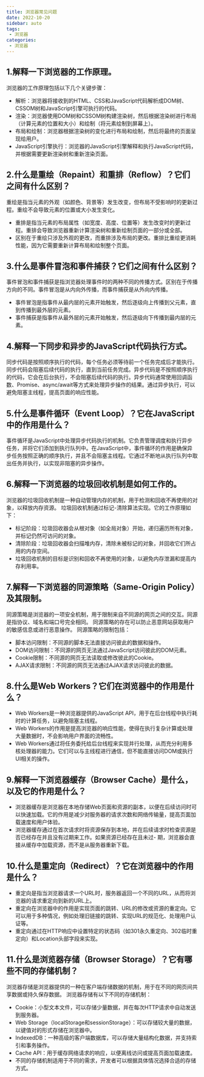 ```yaml
---
title: 浏览器常见问题
date: 2022-10-20
sidebar: auto
tags: 
 - 浏览器
categories:
 - 浏览器
---
```


## 1.解释一下浏览器的工作原理。
浏览器的工作原理包括以下几个关键步骤：
- 解析：浏览器将接收到的HTML、CSS和JavaScript代码解析成DOM树、CSSOM树和JavaScript引擎可执行的代码。
- 渲染：浏览器使用DOM树和CSSOM树构建渲染树，然后根据渲染树进行布局（计算元素的位置和大小）和绘制（将元素绘制到屏幕上）。
- 布局和绘制：浏览器根据渲染树的变化进行布局和绘制，然后将最终的页面呈现给用户。
- JavaScript引擎执行：浏览器的JavaScript引擎解释和执行JavaScript代码，并根据需要更新渲染树和重新渲染页面。

## 2.什么是重绘（Repaint）和重排（Reflow）？它们之间有什么区别？
重绘是指当元素的外观（如颜色、背景等）发生改变，但布局不受影响时的更新过程。重绘不会导致元素的位置或大小发生变化。
- 重排是指当元素的布局属性（如宽度、高度、位置等）发生改变时的更新过程。重排会导致浏览器重新计算渲染树和重新绘制页面的一部分或全部。
- 区别在于重绘只涉及外观的更改，而重排涉及布局的更改。重排比重绘更消耗性能，因为它需要重新计算布局和绘制整个页面。

## 3.什么是事件冒泡和事件捕获？它们之间有什么区别？
事件冒泡和事件捕获是指浏览器处理事件时的两种不同的传播方式。区别在于传播方向的不同。事件冒泡是从内向外传播，而事件捕获是从外向内传播。
- 事件冒泡是指事件从最内层的元素开始触发，然后逐级向上传播到父元素，直到传播到最外层的元素。
- 事件捕获是指事件从最外层的元素开始触发，然后逐级向下传播到最内层的元素。

## 4.解释一下同步和异步的JavaScript代码执行方式。
同步代码是按照顺序执行的代码，每个任务必须等待前一个任务完成后才能执行。同步代码会阻塞后续代码的执行，直到当前任务完成。异步代码是不按照顺序执行的代码，它会在后台执行，不会阻塞后续代码的执行。异步代码通常使用回调函数、Promise、async/await等方式来处理异步操作的结果。通过异步执行，可以避免阻塞主线程，提高页面的响应性能。

## 5.什么是事件循环（Event Loop）？它在JavaScript中的作用是什么？
事件循环是JavaScript中处理异步代码执行的机制。它负责管理调度和执行异步任务，并将它们添加到执行队列中。在JavaScript中，事件循环的作用是确保异步任务按照正确的顺序执行，并且不会阻塞主线程。它通过不断地从执行队列中取出任务并执行，以实现非阻塞的异步操作。

## 6.解释一下浏览器的垃圾回收机制是如何工作的。
浏览器的垃圾回收机制是一种自动管理内存的机制，用于检测和回收不再使用的对象，以释放内存资源。
垃圾回收机制通过标记-清除算法实现。它的工作原理如下：
- 标记阶段：垃圾回收器会从根对象（如全局对象）开始，递归遍历所有对象，并标记仍然可访问的对象。
- 清除阶段：垃圾回收器会扫描堆内存，清除未被标记的对象，并回收它们所占用的内存空间。
- 垃圾回收机制的目标是识别和回收不再使用的对象，以避免内存泄漏和提高内存利用率。

## 7.解释一下浏览器的同源策略（Same-Origin Policy）及其限制。
同源策略是浏览器的一项安全机制，用于限制来自不同源的网页之间的交互。同源是指协议、域名和端口号完全相同。
同源策略的存在可以防止恶意网站获取用户的敏感信息或进行恶意操作。
同源策略的限制包括：
- 脚本访问限制：不同源的脚本无法直接访问彼此的数据和操作。 
- DOM访问限制：不同源的网页无法通过JavaScript访问彼此的DOM元素。
- Cookie限制：不同源的网页无法读取或修改彼此的Cookie。
- AJAX请求限制：不同源的网页无法通过AJAX请求访问彼此的数据。 

## 8.什么是Web Workers？它们在浏览器中的作用是什么？
- Web Workers是一种浏览器提供的JavaScript API，用于在后台线程中执行耗时的计算任务，以避免阻塞主线程。
- Web Workers的作用是提高浏览器的响应性能，使得在执行复杂计算或处理大量数据时，不会影响用户界面的流畅性。
- Web Workers通过将任务委托给后台线程来实现并行处理，从而充分利用多核处理器的能力。它们可以与主线程进行通信，但不能直接访问DOM或执行UI相关的操作。

## 9.解释一下浏览器缓存（Browser Cache）是什么，以及它的作用是什么？
- 浏览器缓存是浏览器在本地存储Web页面和资源的副本，以便在后续访问时可以快速加载。它的作用是减少对服务器的请求次数和网络传输量，提高页面加载速度和用户体验。
- 浏览器缓存通过在首次请求时将资源保存到本地，并在后续请求时检查资源是否已经存在并且没有过期来工作。如果资源已经存在且未过- 期，浏览器会直接从缓存中加载资源，而不是从服务器重新下载。

## 10.什么是重定向（Redirect）？它在浏览器中的作用是什么？
- 重定向是指当浏览器请求一个URL时，服务器返回一个不同的URL，从而将浏览器的请求重定向到新的URL上。
- 重定向在浏览器中的作用是实现页面的跳转、URL的修改或资源的重定向。它可以用于多种情况，例如处理旧链接的跳转、实现URL的规范化、处理用户认证等。
- 重定向通过在HTTP响应中设置特定的状态码（如301永久重定向、302临时重定向）和Location头部字段来实现。

## 11.什么是浏览器存储（Browser Storage）？它有哪些不同的存储机制？
浏览器存储是浏览器提供的一种在客户端存储数据的机制，用于在不同的网页间共享数据或持久保存数据。
浏览器存储有以下不同的存储机制：
- Cookie：小型文本文件，可以存储少量数据，并在每次HTTP请求中自动发送到服务器。
- Web Storage（localStorage和sessionStorage）：可以存储较大量的数据，以键值对的形式存储在浏览器中。
- IndexedDB：一种高级的客户端数据库，可以存储大量结构化数据，并支持索引和事务操作。
- Cache API：用于缓存网络请求的响应，以便离线访问或提高页面加载速度。
- 不同的存储机制适用于不同的需求，开发者可以根据具体情况选择合适的存储方式。
